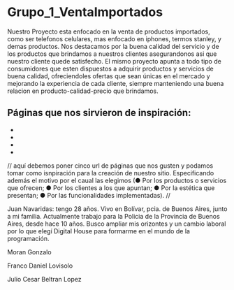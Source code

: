 # Grupo_1_VentaImportados
Nuestro Proyecto esta enfocado en la venta de productos importados, como ser telefonos celulares, mas enfocado en iphones, termos stanley, y demas productos. Nos destacamos por la buena calidad del servicio y de los productos que brindamos a nuestros clientes asegurandonos asi que nuestro cliente quede satisfecho. 
El mismo proyecto apunta a todo tipo de consumidores que esten dispuestos a adquirir productos y servicios de buena calidad, ofreciendoles ofertas que sean únicas en el
mercado y mejorando la experiencia de cada cliente, siempre manteniendo una buena relacion en producto-calidad-precio que brindamos.

Páginas que nos sirvieron de inspiración: 
- 
-
-
-
-

// aquí debemos poner cinco url de páginas que nos gusten y podamos tomar como isnpiración para la creación de nuestro sitio. Especificando además el motivo por el caual las elegimos (● Por los productos o servicios que ofrecen; ● Por los clientes a los que apuntan; ● Por la estética que presentan; ● Por las funcionalidades implementadas). //

Juan Navaridas: tengo 28 años. Vivo en Bolívar, pcia. de Buenos Aires, junto a mi familia. Actualmente trabajo para la Policia de la Provincia de Buenos Aires, desde hace 10 años. Busco ampliar mis orizontes y un cambio laboral por lo que elegí Digital House para formarme en el mundo de la programación.  

Moran Gonzalo

Franco Daniel Lovisolo

Julio Cesar Beltran Lopez
